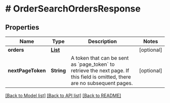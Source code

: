 # # OrderSearchOrdersResponse


## Properties 


Name | Type | Description | Notes
------------ | ------------- | ------------- | -------------
**orders**| [**List<OrderOrderData>**](OrderOrderData.md) |   | [optional]
**nextPageToken**| **String** | A token that can be sent as &#x60;page_token&#x60; to retrieve the next page. If this field is omitted, there are no subsequent pages.  | [optional]


[[Back to Model list]](../../README.md#models) [[Back to API list]](../../README.md#endpoints) [[Back to README]](../../README.md)

